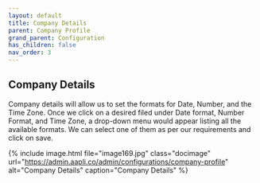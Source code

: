 ```yaml
---
layout: default
title: Company Details
parent: Company Profile
grand_parent: Configuration
has_children: false
nav_order: 3
---
```


## Company Details

Company details will allow us to set the formats for Date, Number, and the Time Zone. Once we click on a desired filed under Date format, Number Format, and Time Zone, a drop-down menu would appear listing all the available formats. We can select one of them as per our requirements and click on save. 

{% include image.html file="image169.jpg" class="docimage" url="https://admin.aapli.co/admin/configurations/company-profile" alt="Company Details" caption="Company Details" %}